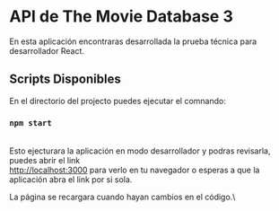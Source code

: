 # API de The Movie Database 3

En esta aplicación encontraras desarrollada la prueba técnica para desarrollador React.

## Scripts Disponibles

En el directorio del projecto puedes ejecutar el comnando:

### `npm start` 
\
Esto ejecturara la aplicación en modo desarrollador y podras revisarla, puedes abrir el link \
 [http://localhost:3000](http://localhost:3000) para verlo en tu navegador o esperas a que la aplicación abra el link por si sola.

La página se recargara cuando hayan cambios en el código.\